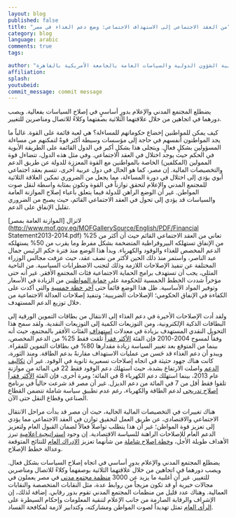 ```yaml
---
layout: blog
published: false
title: "من العقد الاجتماعي إلى الاستهداف الاجتماعي: وضع دعم الغذاء في مصر"
category: blog
language: arabic
comments: true
tags: 

author: "دينا وفا - مدير برامج التعليم التنفيذي كلية الشؤون الدولية والسياسات العامة بالجامعة الأمريكية بالقاهرة"
affiliation: 
splash: 
youtubeid: 
commit_message: commit message
---
```

يضطلع المجتمع المدني والإعلام بدورٍ أساسيٍ في إصلاح السياسات بفعالية. ويصب دورهما في اتجاهين من خلال علاقتهما الثلاثية بصفتهما وكلاءً للاتصال ومناصرين للتغيير.

كيف يمكن للمواطنين إخضاع حكوماتهم للمساءلة؟ هي لعبة قائمة على القوة. غالباً ما يجد المواطنون أنفسهم في حاجة إلى مؤسسات وسيطة أكثر قوةً لتمكنهم من مساءلة المسؤولين بشكلٍ فعالٍ.  ويتجلى هذا بشكلٍ أكبر في الدول القائمة على الطريقة الأبوية في الحكم حيث يوجد اختلال في العقد الاجتماعي. وفي مثل هذه الدول، تتضاءل قوة الممولين (المكلفين) الخاصة بالمواطنين مع القوة المعززة للدولة عن طريق الدعم والتخصيصات المالية. إن مصر، كما هو الحال في دول عربية أخرى، تتسم بعقد اجتماعي أبوي يؤدي إلى اختلال في دورة المساءلة، مما يجعل من الضروري تمكين العلاقة الثلاثية للمجتمع المدني والإعلام لتحقق توازناً في القوة وتكون بمثابة واسطة لنقل صوت المواطن. غير أن الوضع الراهن للدولة فيما يتعلق بأعباء إصلاح الموازنة العامة والسياسات قد يؤدي إلى تحول في العقد الاجتماعي القائم، حيث يصبح من الضروري تقليل الإنفاق على الدعم. 

لاتزال [الموازنة العامة بمصر](http://www.mof.gov.eg/MOFGallerySource/English/PDF/Financial Statement2013-2014.pdf) تعاني من العقد الاجتماعي القائم حيث أن أكثر من 25% من الإنفاق تستهلكه البيروقراطية المتضخمة بشكل مفرط وما يقرب من 50% يستهلكه الدعم المخصص للغذاء والوقود والكهرباء. وبدأ هذا الوضع منذ فترة حكم الرئيس جمال عبد الناصر، واستمر منذ ذلك الحين لأكثر من نصف عقد، حيث عزفت مجالس الوزراء المختلفة عن تنفيذ الإصلاحات اللازمة وذلك لتجنب الاضطرابات السياسية. من الناحية المثلى، يجب أن تستهدف برامج الحماية الاجتماعية فئات المجتمع الأفقر. غير أنه حتى مؤخراً شددت الخطط الخمسية للحكومة على [حماية المواطنين](http://www.ifpri.org/sites/default/files/publications/dp77.pdf) من الزيادة في الأسعار وتوفير المواد الأساسية. ظل هذا الوضع قائماً حتى [آخر خطة خمسية](http://www.mof.gov.eg/MOFGallerySource/English/Medium-TermMacroeconomicPolicyFramework.pdf) والتي أكدت على الكفاءة في الإنفاق الحكومي؛ الإصلاحات الضريبية؛ وتنفيذ إصلاحات العدالة الاجتماعية من خلال توزيع الدعم المستهدف.

ولقد أدت الإصلاحات الأخيرة في دعم الغذاء إلى الانتقال من بطاقات التموين الورقية إلى البطاقات الذكية الإلكترونية، ومن التوزيعات الكمية إلى التوزيعات النقدية. ولقد سمح هذا التحويل النقدي المستهدف بزيادة في معدلات [استهداف](http://www.arabspatial.org/arabspatialblog/blog/2014/12/19/facing-the-challenge-the-recent-reform-or-the-egyptian-food-subsidy-system/) الفئات الأفقر بالمجتمع، حيث أنه وفقاً لمسوح 2004-2010 فإن الفئة [الأكثر فقراً](http://www.imf.org/external/pubs/ft/dp/2014/1403mcd.pdf) تلقت فقط 25% من الدعم المخصص، بينما من المتوقع بعد تغيير السياسة زيادة مقدارها 80% في بطاقات التموين للفقراء. ويبدو أن دعم الغذاء قد حَسن من عمليات الاستهداف مقارنةً بدعم الطاقة. ومنذ الثورة، كانت هناك جهود حثيثة في اتجاه إصلاحات تسعيرية ثانوية في الوقود. غير أن [تكاليف الدعم](https://www.iisd.org/GSI/sites/default/files/ffs_egypt_update_august_2014.pdf)  واصلت الارتفاع بشدة، حيث استهلك دعم الوقود فقط 22 في المائة من موازنة عام 2013، بينما استهلك دعم الكهرباء 8 في المائة؛ ومرة أخرى، فإن الفئة [الأكثر فقراً](http://www.imf.org/external/pubs/ft/dp/2014/1403mcd.pdf) تلقوا فقط أقل من 7 في المائة من دعم الديزل. غير أن مصر قد شرعت حالياً في برنامج [إصلاح تدريجي](http://www.rcreee.org/sites/default/files/afex_ee_2015_engish_web_0.pdf) لدعم الطاقة والكهرباء، رغم عدم تطبيق سياسة شاملة تتضمن القطاع الصناعي وقطاع النقل حتى الآن.

هناك تغييرات في التخصيصات المالية الحالية، حيث أن مصر قد بدأت مراحل الانتقال الاجتماعي والاقتصادي، عن طريق العمل لتحقيق توازن في العقد الاجتماعي مما يؤدي إلى تعزيز قوة المواطن؛ غير أن هذا يتطلب تواصلاً فعالاً لضمان القبول العام ولتعزيز الدعم العام للإصلاحات الراهنة للسياسة الاقتصادية. إن وجود [استراتيجية إعلامية](https://www.iisd.org/GSI/sites/default/files/ffs_egypt_update_august_2014.pdf) تبرز الأهداف طويلة الأجل، و[خطة إصلاح شاملة](http://www.imf.org/external/np/pp/eng/2013/012813.pdf) من شأنهما تعزيز [الإدراك العام](http://www.ifpri.org/sites/default/files/publications/dp77.pdf) للنتائج المتوقعة وعدالة خطط الإصلاح. 


يضطلع المجتمع المدني والإعلام بدورٍ أساسي في اتجاه إصلاح السياسات بشكل فعال.  ويصب دورهما في اتجاهين من خلال علاقتهما الثلاثية بوصفهما وكلاءً للاتصال ومناصرين للتغيير. غير أن أغلبية ما يزيد عن 3000 [منظمة مجتمع مدني](http://www.fiia.fi/en/publication/308/building_bridges_or_digging_trenches/) في مصر يعملون في مجالات خيرية أو قد تكون مزيجاً من روابط عدة، مثل النقابات المتخصصة والنقابات العمالية. وهناك عدد قليل من منظمات المجتمع المدني تقوم بدور رقابي. إضافة لذلك، إن الإشراف والرقابة الصارمة من جانب الإعلام لتنقية المعلومات وإحكام السيطرة على [الرأي العام](http://www.arabmediasociety.com/?article=769.)  تمثل تهديداً لصوت المواطن ومشاركته، وكتدابير لازمة لمكافحة الفساد.